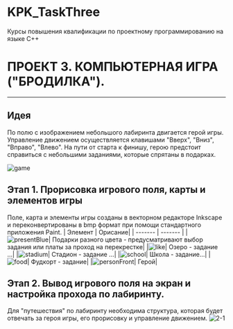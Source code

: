 # KPK_TaskThree
Курсы повышения квалификации  по проектному программированию на языке С++

#  ПРОЕКТ 3.  КОМПЬЮТЕРНАЯ ИГРА ("БРОДИЛКА").
--------------------------------------------------------------------------
## Идея
По полю с изображением небольшого лабиринта двигается герой игры. Управление движением осуществляется клавишами "Вверх", "Вниз", "Вправо", "Влево". 
На пути от старта к финишу, герою предстоит справиться с небольшими заданиями, которые спрятаны в подарках.

![game](https://user-images.githubusercontent.com/80356955/123539471-fef5b780-d74a-11eb-84c2-22f81ba280c5.png)

## Этап 1. Прорисовка игрового поля, карты и элементов игры
Поле, карта и элементы игры созданы в векторном редакторе Inkscape и переконвертированы в bmp формат при помощи стандартного приложения Paint. 
| Элемент | Орисание|
| ------- | ------- |
|![presentBlue](https://user-images.githubusercontent.com/80356955/123540422-f358bf80-d74f-11eb-9147-7b05b3e7c181.png)| Подарки разного цвета - предусматривают выбор задания или платы за проход на перекрестке| 
|![like](https://user-images.githubusercontent.com/80356955/123540420-f2c02900-d74f-11eb-872f-728e20692fb2.png)| Озеро - задание ...|
|![stadium](https://user-images.githubusercontent.com/80356955/123540418-f2279280-d74f-11eb-9018-9d37c2cade70.png)| Стадион - задание ...|
|![school](https://user-images.githubusercontent.com/80356955/123540417-f18efc00-d74f-11eb-8f31-f309cdda61b9.png)| Школа - задание...|
|![food](https://user-images.githubusercontent.com/80356955/123540419-f2c02900-d74f-11eb-8195-0f772648c667.png)| Фудкорт - задание|
|![personFront](https://user-images.githubusercontent.com/80356955/123540421-f2c02900-d74f-11eb-8792-59a4f5f55198.png)| Герой|

## Этап 2. Вывод игрового поля на экран и настройка прохода по лабиринту.
Для "путешествия" по лабиринту необходима структура, которая будет отвечать за героя игры, его прорисовку и управление движением.
![2-1](https://user-images.githubusercontent.com/80356955/123540935-97436a80-d752-11eb-9a33-f138df5fc892.png)





